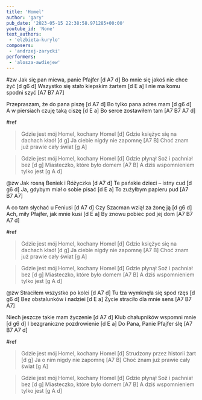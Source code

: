 ```yaml
---
title: 'Homel'
author: 'gary'
pub_date: '2023-05-15 22:38:58.971285+00:00'
youtube_id: 'None'
text_authors:
 - 'elzbieta-kurylo'
composers:
 - 'andrzej-zarycki'
performers:
 - 'alosza-awdiejew'
---
```


#zw
Jak się pan miewa, panie Pfajfer [d A7 d]
Bo mnie się jakoś nie chce żyć [d g6 d]
Wszystko się stało kiepskim żartem [d E a]
I nie ma komu spodni szyć [A7 B7 A7]

Przepraszam, że do pana piszę [d A7 d]
Bo tylko pana adres mam [d g6 d]
A w piersiach czuję taką ciszę [d E a]
Bo serce zostawiłem tam [A7 B7 A7 d]

#ref
>Gdzie jest mój Homel, kochany Homel [d]
>Gdzie księżyc się  na dachach kładł [d g]
>Ja ciebie nigdy nie zapomnę [A7 B]
>Choć znam już prawie cały świat [g A]

>Gdzie jest mój Homel, kochany Homel [d]
>Gdzie płynął Soż i pachniał bez [d g]
>Miasteczko, które było domem [A7 B]
>A dziś wspomnieniem tylko jest  [g A d]

@zw
Jak rosną Beniek i Różyczka [d A7 d]
Te pańskie dzieci – istny cud [d g6 d]
Ja, gdybym miał o sobie pisać [d E a]
To zużyłbym papieru pud [A7 B7 A7]

A co tam słychać u Feniusi [d A7 d]
Czy Szacman wziął za żonę ją [d g6 d]
Ach, miły Pfajfer, jak mnie kusi [d E a]
By znowu pobiec pod jej dom [A7 B7 A7 d]

#ref
>Gdzie jest mój Homel, kochany Homel [d]
>Gdzie księżyc się na dachach kładł [d g]
>Ja ciebie nigdy nie zapomnę [A7 B]
>Choć znam już prawie cały świat [g A]

>Gdzie jest mój Homel, kochany Homel [d]
>Gdzie płynął Soż i pachniał bez [d g]
>Miasteczko, które było domem [A7 B]
>A dziś wspomnieniem tylko jest  [g A d]

@zw
Straciłem wszystko po kolei [d A7 d]
Tu łza wymknęła się spod rzęs [d g6 d]
Bez obstalunków i nadziei [d E a]
Życie straciło dla mnie sens [A7 B7 A7]

Niech jeszcze takie mam życzenie [d A7 d]
Klub chałupników wspomni mnie [d g6 d]
I bezgraniczne pozdrowienie [d E a]
Do Pana, Panie Pfajfer ślę [A7 B7 A7 d]

#ref
>Gdzie jest mój Homel, kochany Homel [d]
>Strudzony przez historii żart [d g]
>Ja o nim nigdy nie zapomnę [A7 B]
>Choć znam już prawie cały świat [g A]

>Gdzie jest mój Homel, kochany Homel [d]
>Gdzie płynął Soż i pachniał bez [d g]
>Miasteczko, które było domem [A7 B]
>A dziś wspomnieniem tylko jest  [g A d]